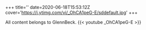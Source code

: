 +++
title=''
date=2020-06-18T15:53:12Z
cover='https://i.ytimg.com/vi/_OhCA1peG-E/sddefault.jpg'
+++

All content belongs to GlennBeck.
{{< youtube _OhCA1peG-E >}}
